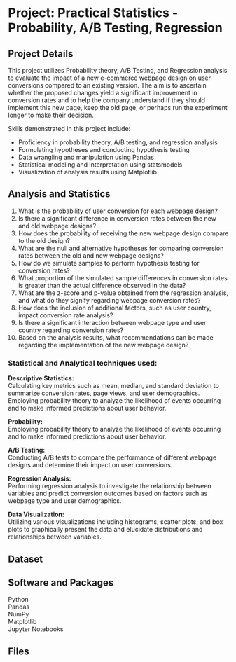 # Project: Practical Statistics - Probability, A/B Testing, Regression 

## Project Details
This project utilizes Probability theory, A/B Testing, and Regression analysis to evaluate the impact of a new e-commerce webpage design on user conversions compared to an existing version. The aim is to ascertain whether the proposed changes yield a significant improvement in conversion rates and to help the company understand if they should implement this new page, keep the old page, or perhaps run the experiment longer to make their decision.

Skills demonstrated in this project include:

* Proficiency in probability theory, A/B testing, and regression analysis  
* Formulating hypotheses and conducting hypothesis testing  
* Data wrangling and manipulation using Pandas  
* Statistical modeling and interpretation using statsmodels  
* Visualization of analysis results using Matplotlib  


## Analysis and Statistics

1. What is the probability of user conversion for each webpage design?
2. Is there a significant difference in conversion rates between the new and old webpage designs?
3. How does the probability of receiving the new webpage design compare to the old design?
4. What are the null and alternative hypotheses for comparing conversion rates between the old and new webpage designs?
5. How do we simulate samples to perform hypothesis testing for conversion rates?
6. What proportion of the simulated sample differences in conversion rates is greater than the actual difference observed in the data?
7. What are the z-score and p-value obtained from the regression analysis, and what do they signify regarding webpage conversion rates?
8. How does the inclusion of additional factors, such as user country, impact conversion rate analysis?
9. Is there a significant interaction between webpage type and user country regarding conversion rates?
10. Based on the analysis results, what recommendations can be made regarding the implementation of the new webpage design?

### Statistical and Analytical techniques used:

**Descriptive Statistics:**  
Calculating key metrics such as mean, median, and standard deviation to summarize conversion rates, page views, and user demographics.
Employing probability theory to analyze the likelihood of events occurring and to make informed predictions about user behavior.

**Probability:**  
Employing probability theory to analyze the likelihood of events occurring and to make informed predictions about user behavior.  

**A/B Testing:**  
Conducting A/B tests to compare the performance of different webpage designs and determine their impact on user conversions.

**Regression Analysis:**  
Performing regression analysis to investigate the relationship between variables and predict conversion outcomes based on factors such as webpage type and user demographics.

**Data Visualization:**  
Utilizing various visualizations including histograms, scatter plots, and box plots to graphically present the data and elucidate distributions and relationships between variables.
  

## Dataset



## Software and Packages

Python     
Pandas  
NumPy    
Matplotlib   
Jupyter Notebooks
 
## Files

